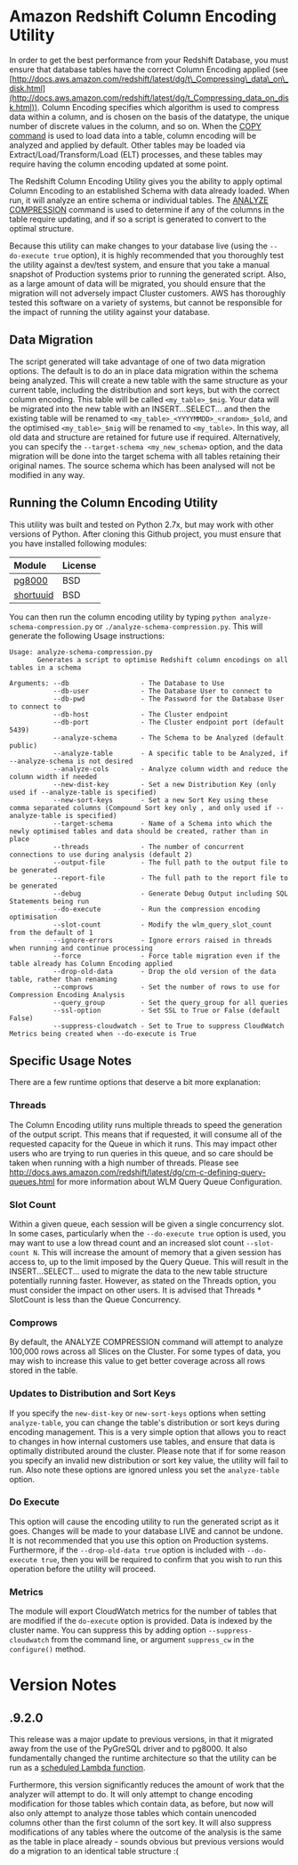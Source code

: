 # Amazon Redshift Column Encoding Utility

In order to get the best performance from your Redshift Database, you must ensure 
that database tables have the correct Column Encoding applied (see [http://docs.aws.amazon.com/redshift/latest/dg/t\_Compressing\_data\_on\_disk.html](http://docs.aws.amazon.com/redshift/latest/dg/t_Compressing_data_on_disk.html)). 
Column Encoding specifies which algorithm is used to compress data within a column, 
and is chosen on the basis of the datatype, the unique number of discrete values 
in the column, and so on. When the [COPY command](http://docs.aws.amazon.com/redshift/latest/dg/r_COPY.html)
is used to load data into a table, column encoding will be analyzed and applied by default. 
Other tables may be loaded via Extract/Load/Transform/Load (ELT) processes, and 
these tables may require having the column encoding updated at some point.

The Redshift Column Encoding Utility gives you the ability to apply optimal Column 
Encoding to an established Schema with data already loaded. When run, it will analyze 
an entire schema or individual tables. The [ANALYZE COMPRESSION](http://docs.aws.amazon.com/redshift/latest/dg/r_ANALYZE_COMPRESSION.html) 
command is used to determine if any of the columns in the table require updating, 
and if so a script is generated to convert to the optimal structure.

Because this utility can make changes to your database live (using the ```--do-execute true``` option), it is highly recommended that you thoroughly test the utility against a dev/test system, and ensure that you take a manual snapshot of Production systems prior to running the generated script. Also, as a large amount of data will be migrated, you should ensure that the migration will not adversely impact Cluster customers. AWS has thoroughly tested this software on a variety of systems, but cannot be responsible for the impact of running the utility against your database. 

## Data Migration

The script generated will take advantage of one of two data migration options. The default is to do an in place data migration within the schema being analyzed. This will create a new table with the same structure as your current table, including the distribution and sort keys, but with the correct column encoding. This table will be called ```<my_table>_$mig```. Your data will be migrated into the new table with an INSERT...SELECT... and then the existing table will be renamed to ```<my_table>_<YYYYMMDD>_<random>_$old```, and the optimised ```<my_table>_$mig``` will be renamed to ```<my_table>```. In this way, all old data and structure are retained for future use if required. Alternatively, you can specify the ```--target-schema <my_new_schema>``` option, and the data migration will be done into the target schema with all tables retaining their original names. The source schema which has been analysed will not be modified in any way.

## Running the Column Encoding Utility

This utility was built and tested on Python 2.7x, but may work with other versions of Python. After cloning this Github project, you must ensure that you have installed following modules:

| Module  | License  |
| :------ | :------- |
| [pg8000](https://pypi.python.org/pypi/pg8000) | BSD |
| [shortuuid](https://pypi.python.org/pypi/shortuuid) | BSD |
 
 You can then run the column encoding utility by typing ```python analyze-schema-compression.py``` or ```./analyze-schema-compression.py```. This will generate the following Usage instructions:

```
Usage: analyze-schema-compression.py
       Generates a script to optimise Redshift column encodings on all tables in a schema

Arguments: --db                  - The Database to Use
           --db-user             - The Database User to connect to
           --db-pwd              - The Password for the Database User to connect to
           --db-host             - The Cluster endpoint
           --db-port             - The Cluster endpoint port (default 5439)
           --analyze-schema      - The Schema to be Analyzed (default public)
           --analyze-table       - A specific table to be Analyzed, if --analyze-schema is not desired
           --analyze-cols        - Analyze column width and reduce the column width if needed
           --new-dist-key        - Set a new Distribution Key (only used if --analyze-table is specified)
           --new-sort-keys       - Set a new Sort Key using these comma separated columns (Compound Sort key only , and only used if --analyze-table is specified)
           --target-schema       - Name of a Schema into which the newly optimised tables and data should be created, rather than in place
           --threads             - The number of concurrent connections to use during analysis (default 2)
           --output-file         - The full path to the output file to be generated
           --report-file         - The full path to the report file to be generated
           --debug               - Generate Debug Output including SQL Statements being run
           --do-execute          - Run the compression encoding optimisation
           --slot-count          - Modify the wlm_query_slot_count from the default of 1
           --ignore-errors       - Ignore errors raised in threads when running and continue processing
           --force               - Force table migration even if the table already has Column Encoding applied
           --drop-old-data       - Drop the old version of the data table, rather than renaming
           --comprows            - Set the number of rows to use for Compression Encoding Analysis
           --query_group         - Set the query_group for all queries
           --ssl-option          - Set SSL to True or False (default False)
           --suppress-cloudwatch - Set to True to suppress CloudWatch Metrics being created when --do-execute is True

```

## Specific Usage Notes

There are a few runtime options that deserve a bit more explanation:

### Threads

The Column Encoding utility runs multiple threads to speed the generation of the output script. This means that if requested, it will consume all of the requested capacity for the Queue in which it runs. This may impact other users who are trying to run queries in this queue, and so care should be taken when running with a high number of threads. Please see http://docs.aws.amazon.com/redshift/latest/dg/cm-c-defining-query-queues.html for more information about WLM Query Queue Configuration.

### Slot Count

Within a given queue, each session will be given a single concurrency slot. In some cases, particularly when the ```--do-execute true``` option is used, you may want to use a low thread count and an increased slot count ```--slot-count N```. This will increase the amount of memory that a given session has access to, up to the limit imposed by the Query Queue. This will result in the INSERT...SELECT... used to migrate the data to the new table structure potentially running faster. However, as stated on the Threads option, you must consider the impact on other users. It is advised that Threads * SlotCount is less than the Queue Concurrency.

### Comprows

By default, the ANALYZE COMPRESSION command will attempt to analyze 100,000 rows across all Slices on the Cluster. For some types of data, you may wish to increase this value to get better coverage across all rows stored in the table.

### Updates to Distribution and Sort Keys

If you specify the `new-dist-key` or `new-sort-keys` options when setting `analyze-table`, you can change the table's distribution or sort keys during encoding management. This is a very simple option that allows you to react to changes in how internal customers use tables, and ensure that data is optimally distributed around the cluster. Please note that if for some reason you specify an invalid new distribution or sort key value, the utility will fail to run. Also note these options are ignored unless you set the `analyze-table` option.

### Do Execute

This option will cause the encoding utility to run the generated script as it goes. Changes will be made to your database LIVE and cannot be undone. It is not recommended that you use this option on Production systems. Furthermore, if the ```--drop-old-data true``` option is included with ```--do-execute true```, then you will be required to confirm that you wish to run this operation before the utility will proceed.

### Metrics

The module will export CloudWatch metrics for the number of tables that are modified if the `do-execute` option is provided. Data is indexed by the cluster name. You can suppress this by adding option `--suppress-cloudwatch` from the command line, or argument `suppress_cw` in the `configure()` method.

# Version Notes

## .9.2.0

This release was a major update to previous versions, in that it migrated away from the use of the PyGreSQL driver and to pg8000. It also fundamentally changed the runtime architecture so that the utility can be run as a [scheduled Lambda function](https://github.com/awslabs/amazon-redshift-utils/tree/master/src/LambdaRunner).

Furthermore, this version significantly reduces the amount of work that the analyzer will attempt to do. It will only attempt to change encoding modification for those tables which contain data, as before, but now will also only attempt to analyze those tables which contain unencoded columns other than the first column of the sort key. It will also suppress modifications of any tables where the outcome of the analysis is the same as the table in place already - sounds obvious but previous versions would do a migration to an identical table structure :(